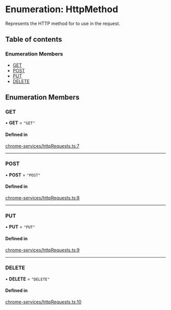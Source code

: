 # Enumeration: HttpMethod

Represents the HTTP method for to use in the request.

## Table of contents

### Enumeration Members

- [GET](../wiki/HttpMethod#get)
- [POST](../wiki/HttpMethod#post)
- [PUT](../wiki/HttpMethod#put)
- [DELETE](../wiki/HttpMethod#delete)

## Enumeration Members

### GET

• **GET** = ``"GET"``

#### Defined in

[chrome-services/httpRequests.ts:7](https://github.com/shaineoneal/final_extension/blob/b8cbb88/src/chrome-services/httpRequests.ts#L7)

___

### POST

• **POST** = ``"POST"``

#### Defined in

[chrome-services/httpRequests.ts:8](https://github.com/shaineoneal/final_extension/blob/b8cbb88/src/chrome-services/httpRequests.ts#L8)

___

### PUT

• **PUT** = ``"PUT"``

#### Defined in

[chrome-services/httpRequests.ts:9](https://github.com/shaineoneal/final_extension/blob/b8cbb88/src/chrome-services/httpRequests.ts#L9)

___

### DELETE

• **DELETE** = ``"DELETE"``

#### Defined in

[chrome-services/httpRequests.ts:10](https://github.com/shaineoneal/final_extension/blob/b8cbb88/src/chrome-services/httpRequests.ts#L10)
